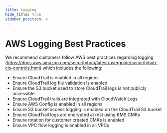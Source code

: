 ```yaml
---
title: Logging
hide_title: true
sidebar_position: 4
---
```


# AWS Logging Best Practices
We recommend customers follow AWS best practices regarding logging (https://docs.aws.amazon.com/securityhub/latest/userguide/securityhub-cis-controls.html) which includes the following:
- Ensure CloudTrail is enabled in all regions
- Ensure CloudTrail log file validation is enabled
- Ensure the S3 bucket used to store CloudTrail logs is not publicly accessible
- Ensure CloudTrail trails are integrated with CloudWatch Logs
- Ensure AWS Config is enabled in all regions
- Ensure S3 bucket access logging is enabled on the CloudTrail S3 bucket
- Ensure CloudTrail logs are encrypted at rest using KMS CMKs
- Ensure rotation for customer created CMKs is enabled
- Ensure VPC flow logging is enabled in all VPCs